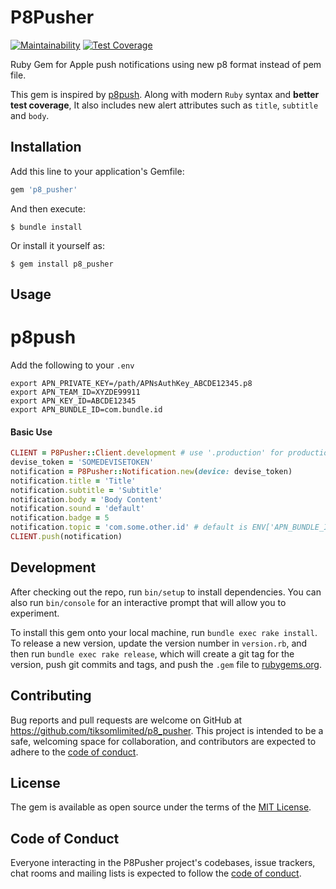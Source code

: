 # P8Pusher

[![Maintainability](https://api.codeclimate.com/v1/badges/796ce5f9f600f7078209/maintainability)](https://codeclimate.com/github/tiksomlimited/p8_pusher/maintainability) [![Test Coverage](https://api.codeclimate.com/v1/badges/796ce5f9f600f7078209/test_coverage)](https://codeclimate.com/github/tiksomlimited/p8_pusher/test_coverage)

Ruby Gem for Apple push notifications using new p8 format instead of pem file.

This gem is inspired by [p8push](https://rubygems.org/gems/p8push). Along with modern `Ruby` syntax and **better test coverage**, It also includes new alert attributes such as `title`, `subtitle` and `body`.

## Installation

Add this line to your application's Gemfile:

```ruby
gem 'p8_pusher'
```

And then execute:

    $ bundle install

Or install it yourself as:

    $ gem install p8_pusher

## Usage

# p8push

Add the following to your `.env`
```
export APN_PRIVATE_KEY=/path/APNsAuthKey_ABCDE12345.p8 
export APN_TEAM_ID=XYZDE99911
export APN_KEY_ID=ABCDE12345
export APN_BUNDLE_ID=com.bundle.id
```

#### Basic Use

```ruby
CLIENT = P8Pusher::Client.development # use '.production' for production use
devise_token = 'SOMEDEVISETOKEN'
notification = P8Pusher::Notification.new(device: devise_token)
notification.title = 'Title'
notification.subtitle = 'Subtitle'
notification.body = 'Body Content'
notification.sound = 'default'
notification.badge = 5
notification.topic = 'com.some.other.id' # default is ENV['APN_BUNDLE_ID']
CLIENT.push(notification)
```
## Development

After checking out the repo, run `bin/setup` to install dependencies. You can also run `bin/console` for an interactive prompt that will allow you to experiment.

To install this gem onto your local machine, run `bundle exec rake install`. To release a new version, update the version number in `version.rb`, and then run `bundle exec rake release`, which will create a git tag for the version, push git commits and tags, and push the `.gem` file to [rubygems.org](https://rubygems.org).

## Contributing

Bug reports and pull requests are welcome on GitHub at https://github.com/tiksomlimited/p8_pusher. This project is intended to be a safe, welcoming space for collaboration, and contributors are expected to adhere to the [code of conduct](https://github.com/tiksomlimited/p8_pusher/blob/master/CODE_OF_CONDUCT.md).


## License

The gem is available as open source under the terms of the [MIT License](https://opensource.org/licenses/MIT).

## Code of Conduct

Everyone interacting in the P8Pusher project's codebases, issue trackers, chat rooms and mailing lists is expected to follow the [code of conduct](https://github.com/tiksomlimited/p8_pusher/blob/master/CODE_OF_CONDUCT.md).
